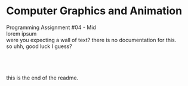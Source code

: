 # Computer Graphics and Animation
Programming Assignment #04 - Mid<br>
lorem ipsum<br>
were you expecting a wall of text? there is no documentation for this.<br>
so uhh, good luck I guess?<br>
<br><br><br><br>
this is the end of the readme.
